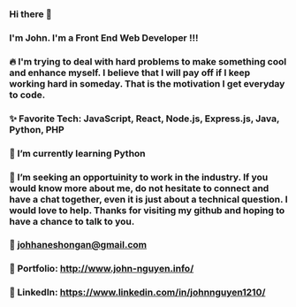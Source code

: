 ### Hi there 👋
### I'm John. I'm a Front End Web Developer !!!

### 🔥 I'm trying to deal with hard problems to make something cool and enhance myself. I believe that I will pay off if I keep working hard in someday. That is the motivation I get everyday to code. 
### ✨ Favorite Tech: JavaScript, React, Node.js, Express.js, Java, Python, PHP
### 📓 I’m currently learning Python 
### 👯 I’m seeking an opportuinity to work in the industry. If you would know more about me, do not hesitate to connect and have a chat together, even it is just about a technical question. I would love to help. Thanks for visiting my github and hoping to have a chance to talk to you. 
### 📧 johhaneshongan@gmail.com 
### 🎨 Portfolio: http://www.john-nguyen.info/
### 💼 LinkedIn: https://www.linkedin.com/in/johnnguyen1210/



<!--
**johnhongannguyen/johnhongannguyen** is a ✨ _special_ ✨ repository because its `README.md` (this file) appears on your GitHub profile.

Here are some ideas to get you started:

- 🔭 I’m currently working on ...
- 🌱 I’m currently learning ...
- 👯 I’m looking to collaborate on ...
- 🤔 I’m looking for help with ...
- 💬 Ask me about ...
- 📫 How to reach me: ...
- 😄 Pronouns: ...
- ⚡ Fun fact: ...
### Languages and Tools: 
-->

